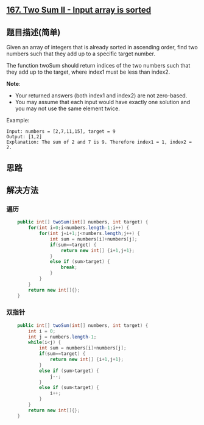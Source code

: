 ## [167. Two Sum II - Input array is sorted](https://leetcode-cn.com/problems/two-sum-ii-input-array-is-sorted/)

## 题目描述(简单)

Given an array of integers that is already sorted in ascending order, find two numbers such that they add up to a specific target number.

The function twoSum should return indices of the two numbers such that they add up to the target, where index1 must be less than index2.

**Note**:

- Your returned answers (both index1 and index2) are not zero-based.
- You may assume that each input would have exactly one solution and you may not use the same element twice.

Example:
```
Input: numbers = [2,7,11,15], target = 9
Output: [1,2]
Explanation: The sum of 2 and 7 is 9. Therefore index1 = 1, index2 = 2.
```


## 思路

## 解决方法

### 遍历


```java
    public int[] twoSum(int[] numbers, int target) {
        for(int i=0;i<numbers.length-1;i++) {
        	for(int j=i+1;j<numbers.length;j++) {
        		int sum = numbers[i]+numbers[j];
        		if(sum==target) {
        			return new int[] {i+1,j+1};
        		}
        		else if (sum>target) {
					break;
				}
        	}
        }
        return new int[]{};
    }
```


### 双指针


```java
    public int[] twoSum(int[] numbers, int target) {
    	int i = 0;
    	int j = numbers.length-1;
    	while(i<j) {
    		int sum = numbers[i]+numbers[j];
    		if(sum==target) {
    			return new int[] {i+1,j+1};
    		}
    		else if (sum>target) {
				j--;
			}
    		else if (sum<target) {
				i++;
			}
    	}
    	return new int[]{};
    }
```

